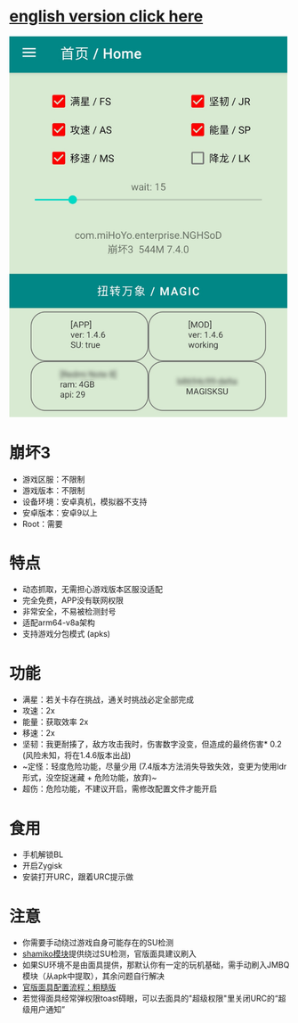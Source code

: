 # [english version click here](README_en.md)  
  
<img src="img/1.png" width="500px">


# 崩坏3
* 游戏区服：不限制
* 游戏版本：不限制
* 设备环境：安卓真机，模拟器不支持
* 安卓版本：安卓9以上
* Root：需要

# 特点
* 动态抓取，无需担心游戏版本区服没适配
* 完全免费，APP没有联网权限
* 非常安全，不易被检测封号
* 适配arm64-v8a架构
* 支持游戏分包模式 (apks)

# 功能
* 满星：若关卡存在挑战，通关时挑战必定全部完成
* 攻速：2x
* 能量：获取效率 2x
* 移速：2x
* 坚韧：我更耐揍了，敌方攻击我时，伤害数字没变，但造成的最终伤害* 0.2  (风险未知，将在1.4.6版本出战)
* ~定怪：轻度危险功能，尽量少用 (7.4版本方法消失导致失效，变更为使用ldr形式，没空捉迷藏 + 危险功能，放弃)~
* 超伤：危险功能，不建议开启，需修改配置文件才能开启

# 食用
* 手机解锁BL
* 开启Zygisk
* 安装打开URC，跟着URC提示做


# 注意
* 你需要手动绕过游戏自身可能存在的SU检测
* [shamiko模块](https://github.com/LSPosed/LSPosed.github.io/releases)提供绕过SU检测，官版面具建议刷入
* 如果SU环境不是由面具提供，那默认你有一定的玩机基础，需手动刷入JMBQ模块（从apk中提取），其余问题自行解决
* [官版面具配置流程：粗糙版](https://mega.nz/folder/spFFgSia#dd5jeZHyADqZ5a1lEj3xgw)
* 若觉得面具经常弹权限toast碍眼，可以去面具的"超级权限"里关闭URC的“超级用户通知”

